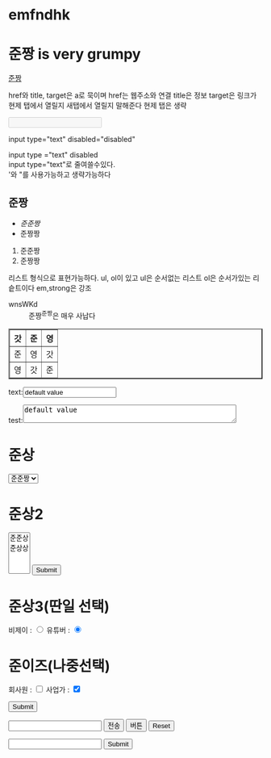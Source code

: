 # emfndhk
<html>
<head>
<title>준짱의 수업</title>
<meta charset="utf=8">
</head>
<body>
<h1>준짱 is <strong>very grumpy</strong></h1>
<p><a href="https://github.com/HaTToek/emfndhk/blob/master/README.md" title="준짱은 매우 사납다" target="_blank">준짱</a></p>
<p> href와 title, target은 a로 묵이며 href는 웹주소와 연결 title은 정보 target은 링크가 현제 탭에서 열릴지 새탭에서 열릴지 말해준다 현제 탭은 생략</p>
<input type="text" disabled="disabled">
<p>input type="text" disabled="disabled"</p>
<p>input type ="text" disabled<br>
input type="text"로 줄여쓸수있다.<br>
'와 "를 사용가능하고 생략가능하다</p>

<h2>준짱</h2>
<ul>
<li><em>준준짱</em></il>
<li>준짱짱</il>
</ul>
<ol>
<li>준준짱</il>
<li>준짱짱</il>
</ol>
<p>리스트 형식으로 표현가능하다. ul, ol이 있고 ul은 순서없는 리스트 ol은 순서가있는 리슽트이다 em,strong은 강조</p>

<dl>
<dt>wnsWKd</dt>
<dd>준짱<sup>준짱</sup>은 매우 사납다</dd>
</dl>
<table border="2">
    <thead>
        <tr>
            <th>갓</th>  
            <th>준</th>  
            <th>영</th>
        </tr>
    </thead>
    <tbody>
        <tr>
            <td>준</td>
            <td>영</td>
            <td>갓</td>
        </tr>
    </tbody>
    <tfoot>
        <tr>
            <td>영</td> 
            <td>갓</td> 
            <td>준</td>
        </tr>
    </tfoot>
</table>
<form action="">
<p>text:<input type ="text" name="id" value="default value"></p>
<p>test:<textarea cols="50" rows="2">default value</textarea></p>
</form>

<form action="http://localhost/order.php">
    <h1>준상</h1>
        <select name="준짱">
            <option value="1">준준짱</option>
            <option value="2">준짱짱</option>
        </select>
    <h1>준상2</h1>
        <select name="준상2" multiple>
            <option value="3">준준상</option>
            <option value="4">준상상</option>
        </select>
    <input type="submit">
    <p>
        <h1>준상3(딴일 선택)</h1>
        비제이 : <input type="radio" name="work" value="bj">
        유튜버 : <input type="radio" name="work" value="youtuber" checked>
    </p>
    <p>
        <h1>준이즈(나중선택)</h1>
            회사원 : <input type="checkbox" name="later select" value="worker">
            사업가 : <input type="checkbox" name="later select" value="..." checked>
    </p>
    <input type="submit">
</form>
         <form action="http://localhost/form.php">
            <input type="text">
            <input type="submit" value="전송">
            <input type="button" value="버튼" onclick="alert('hello world')">
            <input type="reset">
        </form>


<form action="http://localhost/hidden.php">
    <input type="text" name="id">
    <input type="hidden" name="hide" value="egoing">
    <input type="submit">
</form>

</body>
</html>
